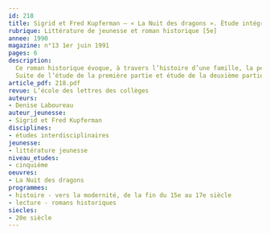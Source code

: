 ```yaml
---
id: 218
title: Sigrid et Fred Kupferman – « La Nuit des dragons ». Étude intégrale (2/3)
rubrique: Littérature de jeunesse et roman historique [5e]
annee: 1990
magazine: n°13 1er juin 1991
pages: 6
description: 
  Ce roman historique évoque, à travers l’histoire d’une famille, la persécution des protestants des Cévennes à l’époque de la révocation de l’édit de Nantes…
  Suite de l’étude de la première partie et étude de la deuxième partie (chapitres 5 à 12).
article_pdf: 218.pdf
revue: L’école des lettres des collèges
auteurs:
- Denise Laboureau
auteur_jeunesse:
- Sigrid et Fred Kupferman
disciplines:
- études interdisciplinaires
jeunesse:
- littérature jeunesse
niveau_etudes:
- cinquième
oeuvres:
- La Nuit des dragons
programmes:
- histoire - vers la modernité, de la fin du 15e au 17e siècle
- lecture - romans historiques
siecles:
- 20e siècle
---
```

